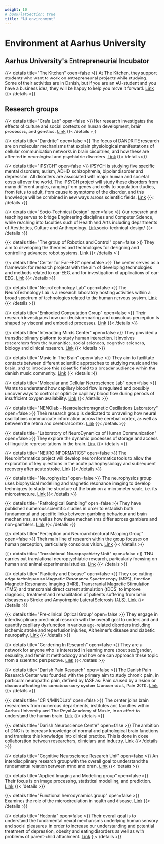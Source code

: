 ```yaml
---
weight: 10
# bookFlatSection: true
title: "AU environment"
---
```


# Environment at Aarhus University

## Aarhus University's Entrepreneurial Incubator
{{< details title="The Kitchen" open=false >}}
At The Kitchen, they support students who want to work on entrepreneurial projects while studying. Some of their activities are in Danish, but if you are an AU-student and you have a business idea, they will be happy to help you move it forward.
[Link](https://auincubator.au.dk/en/)
{{< /details >}}

## Research groups
{{< details title="Crafa Lab" open=false >}}
Her research investigates the effects of culture and social contexts on human development, brain processes, and genetics.
[Link](https://www.dainacrafa.com/)
{{< /details >}}

{{< details title="Dandrite" open=false >}}
The focus of DANDRITE research are on molecular mechanisms that explain physiological manifestations of cellular communication networks in brain circuitries, and how these are affected in neurological and psychiatric disorders.
[Link](https://dandrite.au.dk/)
{{< /details >}}

{{< details title="iPSYCH" open=false >}}
iPSYCH is studying five specific mental disorders; autism, ADHD, schizophrenia, bipolar disorder and depression. All disorders are associated with major human and societal costs all over the world. The iPSYCH project will study these disorders from many different angles, ranging from genes and cells to population studies, from fetus to adult, from cause to symptoms of the disorder, and this knowledge will be combined in new ways across scientific fields.
[Link](https://ipsych.dk/)
{{< /details >}}

{{< details title="Socio-Technical Design" open=false >}}
Our research and teaching serves to bridge Engineering disciplines and Computer Science, while reaching into faculties such of Health and Arts including departments of Aesthetics, Culture and Anthropology.
[Link](https://eng.au.dk/forskning/civil-and-architectural-engineering/socio-technical-design-area/)socio-technical-design/
{{< /details >}}

{{< details title="The group of Robotics and Control" open=false >}}
They aim to developing the theories and technologies for designing and controlling advanced robot systems.
[Link](https://eng.au.dk/forskning/laboratorier-og-faciliteter/robotics/)
{{< /details >}}

{{< details title="Center for Ear-EEG" open=false >}}
The center serves as a framework for research projects with the aim of developing technologies and methods related to ear-EEG, and for investigation of applications of ear-EEG.
[Link](https://eng.au.dk/forskning/forskningsprogrammer-og-centre/center-for-ear-eeg/)
{{< /details >}}

{{< details title="NeuroTechnology Lab" open=false >}}
The NeuroTechnology Lab is a research laboratory hosting activities within a broad spectrum of technologies related to the human nervous system.
[Link](https://eng.au.dk/forskning/laboratorier-og-faciliteter/neuro-technology-laboratory/)
{{< /details >}}

{{< details title="Embodied Computation Group" open=false >}}
Their research investigates how our decision-making and conscious perception is shaped by visceral and embodied processes.
[Link](https://the-ecg.org/)
{{< /details >}}

{{< details title="Interacting Minds Center" open=false >}}
They provided a transdisciplinary platform to study human interaction. It involves researchers from the humanities, social sciences, cognitive sciences, biology and clinical research.
[Link](https://interactingminds.au.dk/)
{{< /details >}}

{{< details title="Music In The Brain" open=false >}}
They aim to facilitate contacts between different scientific approaches to studying music and the brain, and to introduce this scientific field to a broader audience within the danish music community.
[Link](musicinthebrain.au.dk)
{{< /details >}}

{{< details title="Molecular and Cellular Neuroscience Lab" open=false >}}
Wants to understand how capillary blood flow is regulated and possibly uncover ways to control or optimize capillary blood flow during periods of insufficient oxygen availability.
[Link](https://cfin.au.dk/cfinmindlab-labs-research-groups/molecular-and-cellular-neuroscience-lab/)
{{< /details >}}

{{< details title="NEMOlab - Neuroelectromagnetic Oscillations Laboratory" open=false >}}
Their research group is dedicated to unraveling how neural oscillations communicate information across the cerebral cortex, as well as between the retina and cerebral cortex.
[Link](https://cfin.au.dk/cfinmindlab-labs-research-groups/nemolab-neuroelectromagnetic-oscillations-laboratory/)
{{< /details >}}

{{< details title="Laboratory of NeuroDynamics of Human Communication" open=false >}}
They explore the dynamic processes of storage and access of linguistic representations in the brain.
[Link](https://cfin.au.dk/cfinmindlab-labs-research-groups/neurodynamics-of-human-communication/)
{{< /details >}}

{{< details title="NEUROINFORMATICS" open=false >}}
The Neuroinformatics project will develop neuroinformatics tools to allow the exploration of key questions in the acute pathophysiology and subsequent recovery after acute stroke.
[Link](https://mindlab.au.dk/menu11-en)
{{< /details >}}

{{< details title="Neurophysics" open=false >}}
The neurophysics group uses biophysical modelling and magnetic resonance imaging to develop techniques to study the structure of the brain on a micrometer scale, i.e. its microstructure.
[Link](https://cfin.au.dk/cfinmindlab-labs-research-groups/neurophysics/)
{{< /details >}}

{{< details title="Pathological Gambling" open=false >}}
They have published numerous scientific studies in order to establish both fundamental and specific links between gambling behaviour and brain mechanisms, as well as how these mechanisms differ across gamblers and non-gamblers.
[Link](https://cfin.au.dk/cfinmindlab-labs-research-groups/pathological-gambling/)
{{< /details >}}

{{< details title="Perception and Neuroarchitectural Mapping Group" open=false >}}
Their main line of research within the group focuses on human perception, particularly conscious vision.
[Link](https://cfin.au.dk/cfinmindlab-labs-research-groups/perception-and-neuroarchitectural-mapping-group/)
{{< /details >}}

{{< details title="Translational Neuropsychiatry Unit" open=false >}}
TNU carries out translational neuropsychiatric research, particularly focusing on human and animal experimental studies.
[Link](https://tnu.au.dk/)
{{< /details >}}

{{< details title="Plasticity and Disease" open=false >}}
They use cutting-edge techniques as Magnetic Resonance Spectroscopy (MRS), function Magnetic Resonance Imaging (fMRI), Transcranial Magnetic Stimulation (TMS) and transcranial direct current stimulation (tDCS) to improve diagnosis, treatment and rehabilitation of patients suffering from brain diseases as Stroke and Amyotrophic Lateral Sclerosis (ALS).
[Link](https://cfin.au.dk/cfinmindlab-labs-research-groups/plasticity-and-disease/)
{{< /details >}}

{{< details title="Pre-clinical Optical Group" open=false >}}
They engage  in interdisciplinary preclinical research with the overall goal to understand and quantify capillary dysfunction in various age-related disorders including ischemic stroke and reperfusion injuries, Alzheimer’s disease and diabetic neuropathy.
[Link](https://cfin.au.dk/cfinmindlab-labs-research-groups/pog-pre-clinical-optical-group/)
{{< /details >}}

{{< details title="Gendering In Research" open=false >}}
They are a network for anyone who is interested in learning more about sex/gender, sexuality, and feminist methodology and how one can approach these topic from a scientific perspective.
[Link](https://projects.au.dk/genderinginresearch/)
{{< /details >}}

{{< details title="Danish Pain Research" open=false >}} 
The Danish Pain Research Center was founded with the primary aim to study chronic pain, in particular neuropathic pain, defined by IASP as: Pain caused by a lesion or disease affecting the somatosensory system (Jensen et al., Pain 2011).
[Link](http://www.dprc.dk/sites/current.htm)
{{< /details >}}

{{< details title="CFIN/MINDLab" open=false >}}
The center joins brain researchers from numerous departments, institutes and faculties within Aarhus University and The Royal Academy of Music, in an effort to understand the human brain.
[Link](https://cfin.au.dk/)
{{< /details >}}

{{< details title="Danish Neuroscience Centre" open=false >}}
The ambition of DNC is to increase knowledge of normal and pathological brain functions and translate this knowledge into clinical practice. This is done in close collaboration between researchers, clinicians and industry.
[Link](https://www.en.auh.dk/departments/danish-neuroscience-centre-dnc/)
{{< /details >}}

{{< details title="Cognitive Neuroscience Research Unit" open=false >}}
An interdisciplinary research group with the overall goal to understand the fundamental relation between mind and brain.
[Link](http://cnru.dk/)
{{< /details >}}

{{< details title="Applied Imaging and Modelling group" open=false >}}
Their focus is on image processing, statistical modelling, and prediction.
[Link](https://cfin.au.dk/cfinmindlab-labs-research-groups/aim-applied-imaging-and-modelling/)
{{< /details >}}

{{< details title="Functional hemodynamics group" open=false >}}
Examines the role of the microcirculation in health and disease.
[Link](https://cfin.au.dk/cfinmindlab-labs-research-groups/functional-hemodynamics/)
{{< /details >}}

{{< details title="Hedonia" open=false >}}
Their overall goal is to understand the fundamental neural mechanisms underlying human sensory and social pleasures, in order to increase our understanding and potential treatment of depression, obesity and eating disorders as well as with problems of parent-child attachment.
[Link](www.kringelbach.dk/science.html)
{{< /details >}}